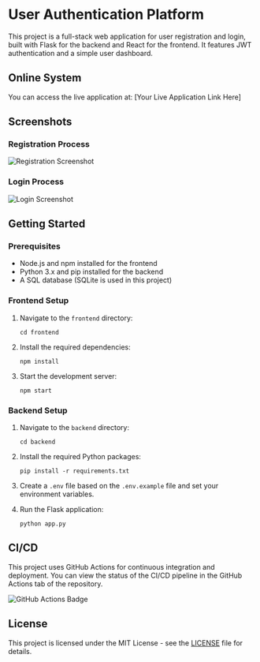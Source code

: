 # User Authentication Platform

This project is a full-stack web application for user registration and login, built with Flask for the backend and React for the frontend. It features JWT authentication and a simple user dashboard.

## Online System

You can access the live application at: [Your Live Application Link Here]

## Screenshots

### Registration Process
![Registration Screenshot](path/to/registration_screenshot.png)

### Login Process
![Login Screenshot](path/to/login_screenshot.png)

## Getting Started

### Prerequisites

- Node.js and npm installed for the frontend
- Python 3.x and pip installed for the backend
- A SQL database (SQLite is used in this project)

### Frontend Setup

1. Navigate to the `frontend` directory:
   ```
   cd frontend
   ```

2. Install the required dependencies:
   ```
   npm install
   ```

3. Start the development server:
   ```
   npm start
   ```

### Backend Setup

1. Navigate to the `backend` directory:
   ```
   cd backend
   ```

2. Install the required Python packages:
   ```
   pip install -r requirements.txt
   ```

3. Create a `.env` file based on the `.env.example` file and set your environment variables.

4. Run the Flask application:
   ```
   python app.py
   ```

## CI/CD

This project uses GitHub Actions for continuous integration and deployment. You can view the status of the CI/CD pipeline in the GitHub Actions tab of the repository.

![GitHub Actions Badge](https://github.com/yourusername/user-auth-platform/workflows/CI/badge.svg)

## License

This project is licensed under the MIT License - see the [LICENSE](LICENSE) file for details.